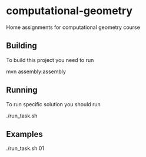 computational-geometry
======================

Home assignments for computational geometry course

## Building
To build this project you need to run

  mvn assembly:assembly

## Running
To run specific solution you should run

  ./run_task.sh <task-id>

## Examples
  ./run_task.sh 01
